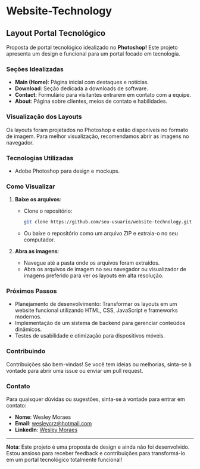 # Website-Technology

## Layout Portal Tecnológico

Proposta de portal tecnológico idealizado no **Photoshop!** Este projeto apresenta um design e funcional para um portal focado em tecnologia. 

### Seções Idealizadas

- **Main (Home)**: Página inicial com destaques e notícias.
- **Download**: Seção dedicada a downloads de software.
- **Contact**: Formulário para visitantes entrarem em contato com a equipe.
- **About**: Página sobre clientes, meios de contato e habilidades.

### Visualização dos Layouts

Os layouts foram projetados no Photoshop e estão disponíveis no formato de imagem. Para melhor visualização, recomendamos abrir as imagens no navegador.

### Tecnologias Utilizadas

- Adobe Photoshop para design e mockups.

### Como Visualizar

1. **Baixe os arquivos**:
    - Clone o repositório:
      ```bash
      git clone https://github.com/seu-usuario/website-technology.git
      ```
    - Ou baixe o repositório como um arquivo ZIP e extraia-o no seu computador.

2. **Abra as imagens**:
    - Navegue até a pasta onde os arquivos foram extraídos.
    - Abra os arquivos de imagem no seu navegador ou visualizador de imagens preferido para ver os layouts em alta resolução.

### Próximos Passos

- Planejamento de desenvolvimento: Transformar os layouts em um website funcional utilizando HTML, CSS, JavaScript e frameworks modernos.
- Implementação de um sistema de backend para gerenciar conteúdos dinâmicos.
- Testes de usabilidade e otimização para dispositivos móveis.

### Contribuindo

Contribuições são bem-vindas! Se você tem ideias ou melhorias, sinta-se à vontade para abrir uma issue ou enviar um pull request.


### Contato

Para quaisquer dúvidas ou sugestões, sinta-se à vontade para entrar em contato:

- **Nome**: Wesley Moraes
- **Email**: wesleycrz@hotmail.com
- **LinkedIn**: [Wesley Moraes](https://www.linkedin.com/in/wesley-moraes)

---

**Nota**: Este projeto é uma proposta de design e ainda não foi desenvolvido. Estou ansioso para receber feedback e contribuições para transformá-lo em um portal tecnológico totalmente funcional!
